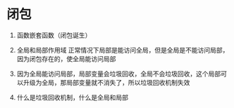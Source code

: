 # 闭包


1. 函数嵌套函数（闭包诞生）

2. 全局和局部作用域 正常情况下局部是能访问全局，但是全局是不能访问局部，因为闭包存在的，使全局能访问局部

3. 因为全局能访问局部，局部变量会垃圾回收，全局不会垃圾回收，这个局部可以升级为全局，那局部变量就不消失了，所以垃圾回收机制失效

4. 什么是垃圾回收机制，什么是全局和局部